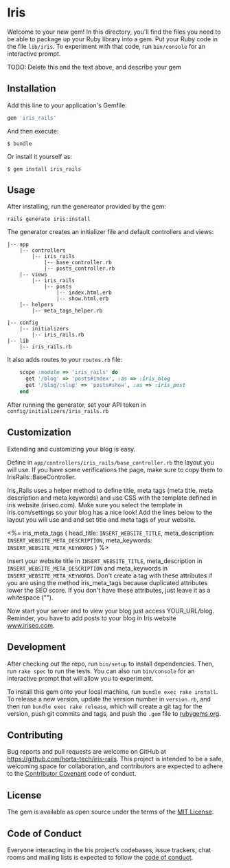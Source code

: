 # Iris

Welcome to your new gem! In this directory, you'll find the files you need to be able to package up your Ruby library into a gem. Put your Ruby code in the file `lib/iris`. To experiment with that code, run `bin/console` for an interactive prompt.

TODO: Delete this and the text above, and describe your gem

## Installation

Add this line to your application's Gemfile:

```ruby
gem 'iris_rails'
```

And then execute:

    $ bundle

Or install it yourself as:

    $ gem install iris_rails

## Usage

After installing, run the genereator provided by the gem:

```
rails generate iris:install 
```

The generator creates an initializer file and default controllers and views:

```
|-- app
    |-- controllers
        |-- iris_rails
            |-- base_controller.rb
            |-- posts_controller.rb
    |-- views
        |-- iris_rails
            |-- posts
                |-- index.html.erb
                |-- show.html.erb
    |-- helpers
        |-- meta_tags_helper.rb

|-- config
    |-- initializers
        |-- iris_rails.rb
|-- lib
    |-- iris_rails.rb
```

It also adds routes to your `routes.rb`  file:

```ruby
    scope :module => 'iris_rails' do
      get '/blog' => 'posts#index', :as => :iris_blog
      get '/blog/:slug' => 'posts#show', :as => :iris_post
    end
```

After running the generator, set your API token in `config/initializers/iris_rails.rb`

## Customization

Extending and customizing your blog is easy.

Define in `app/controllers/iris_rails/base_controller.rb` the layout you will use. If you have some verifications the page, make sure to copy them to IrisRails::BaseController.

Iris_Rails uses a helper method to define title, meta tags (meta title, meta description and meta keywords) and use CSS with the template defined in iris website (iriseo.com). Make sure you select the template in iris.com/settings so your blog has a nice look! Add the lines below to the layout you will use and and set title and meta tags of your website.

<%= iris_meta_tags ( head_title: `INSERT_WEBSITE_TITLE`, meta_description: `INSERT_WEBSITE_META_DESCRIPTION`, meta_keywords: `INSERT_WEBSITE_META_KEYWORDS` ) %>

Insert your website title in `INSERT_WEBSITE_TITLE`, meta_description in `INSERT_WEBSITE_META_DESCRIPTION` and meta_keywords in `INSERT_WEBSITE_META_KEYWORDS`. Don't create a tag with these attributes if you are using the method iris_meta_tags because duplicated attributes lower the SEO score. If you don't have these attributes, just leave it as a whitespace ("").

Now start your server and to view your blog just access YOUR_URL/blog.
Reminder, you have to add posts to your blog in Iris website www.iriseo.com.

## Development

After checking out the repo, run `bin/setup` to install dependencies. Then, run `rake spec` to run the tests. You can also run `bin/console` for an interactive prompt that will allow you to experiment.

To install this gem onto your local machine, run `bundle exec rake install`. To release a new version, update the version number in `version.rb`, and then run `bundle exec rake release`, which will create a git tag for the version, push git commits and tags, and push the `.gem` file to [rubygems.org](https://rubygems.org).

## Contributing

Bug reports and pull requests are welcome on GitHub at https://github.com/horta-tech/iris-rails. This project is intended to be a safe, welcoming space for collaboration, and contributors are expected to adhere to the [Contributor Covenant](http://contributor-covenant.org) code of conduct.

## License

The gem is available as open source under the terms of the [MIT License](https://opensource.org/licenses/MIT).

## Code of Conduct

Everyone interacting in the Iris project’s codebases, issue trackers, chat rooms and mailing lists is expected to follow the [code of conduct](https://github.com/horta-tech/iris-rails/blob/master/CODE_OF_CONDUCT.md).
